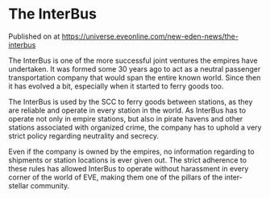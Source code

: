 # The InterBus
Published on  at https://universe.eveonline.com/new-eden-news/the-interbus

The InterBus is one of the more successful joint ventures the empires have undertaken. It was formed some 30 years ago to act as a neutral passenger transportation company that would span the entire known world. Since then it has evolved a bit, especially when it started to ferry goods too.

The InterBus is used by the SCC to ferry goods between stations, as they are reliable and operate in every station in the world. As InterBus has to operate not only in empire stations, but also in pirate havens and other stations associated with organized crime, the company has to uphold a very strict policy regarding neutrality and secrecy.

Even if the company is owned by the empires, no information regarding to shipments or station locations is ever given out. The strict adherence to these rules has allowed InterBus to operate without harassment in every corner of the world of EVE, making them one of the pillars of the inter-stellar community.
